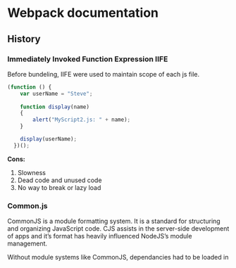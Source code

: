 # Webpack documentation

## History

### Immediately Invoked Function Expression IIFE
Before bundeling, IIFE were used to maintain scope of each js file.
``` javascript
(function () {
    var userName = "Steve";
    
    function display(name)
    {
        alert("MyScript2.js: " + name);
    }

    display(userName);
  })();
```
**Cons:**
1.	Slowness
2.	Dead code and unused code
3.	No way to break or lazy load

### Common.js

CommonJS is a module formatting system. It is a standard for structuring and organizing JavaScript code. CJS assists in the server-side development of apps and it’s format has heavily influenced NodeJS’s module management.

Without module systems like CommonJS, dependancies had to be loaded in <script> tags in the header of an HTML file, OR all code had to be lumped together which is incredibly slow and inefficient for file loading.

CommonJS wraps each module in a function called ```require```, and includes an object called ```module.exports```, which exports code for availability to be required by other modules

All you have to do is add whatever you want accessible to other files onto the ‘exports’ object and require the module in the dependent file.

```javascript
// In circle.is
const PI = Math.PI;
exports.area = (r) => PI * r * r;
exports.circumference = (r) => 2 * PI * r;
// In some file
const circle = require('./circle.js');
console.log( The area of a circle of radius 4 is ${circle.area(4)}");
```
**Cons:**
1. There is no browser support for commonjs
2. Problems with circular dependencies 
3. Either use a server to translate CJS modules to something usable in the browser.
4. Or use XMLHttpRequest (XHR) to load the text of modules and do text transforms/parsing in browser.

### ESM (Eschma Script Module)
A module in JavaScript is just a file containing related code.
It is a function or group of similar functions. They are grouped together within a file and contain the code to execute a specific task when called into a larger application.

**Pros:**
1.	Independent/Self-contained: A module has to be as detached from other dependencies as possible.
2.	Specific: A module needs to be able to perform a single or a related group of tasks. The core essence of creating them in the first place is to create separate functionalities. One module, one (kind of) task.
3.	Reusable: A module has to be easy to integrate into various kinds of programs to perform its task.

In JavaScript, we use the ```import``` and ```export``` keywords to share and receive functionalities respectively across different modules.

- The ```export``` keyword is used to make a variable, function, class or object  accessible to other modules. In other words, it becomes a public code.
- The ```import``` keyword is used to bring in public code from another module.

**examples:**
``` javascript
//default imports
Import anything from ‘./file’

//named imports
Import { abc } from ‘./file’

//invalid imports
if(...) {
  import ...; // Error, not allowed!
}
{
  import ...; // Error, we can't put import in any block
}

import ... from getModuleName(); // Error, only from "string" is allowed

//dynamic imports
let modulePath = prompt("Which module to load?");

import(modulePath)
  .then(obj => <module object>)
  .catch(err => <loading error, e.g. if no such module>)
```
**Cons:**
- Modules are very slow in the browser because the browser at runtime needs to resolve the modules and get the exports and so on.
- Modules are loaded synchronously, so modules that are dependent on other modules must be read further down in the code.


## Webpack
- It is a module bundler
- Write any module format, require or use any format
- Allows you to use in the browser
- Supports static async bundling to use lazy loading

<br>The whole concept behind webpack is to allow more modular front-end development. <br>
This means writing isolated modules that are well contained and do not rely on hidden dependencies (e.g. globals).

### How the bundling process works:
1. Each file is a module (js, ts, css, html ..)
2. When we import files into each other we create a dependency graph
![image](https://res.cloudinary.com/practicaldev/image/fetch/s--rmvC6VCz--/c_limit%2Cf_auto%2Cfl_progressive%2Cq_auto%2Cw_880/https://dev-to-uploads.s3.amazonaws.com/i/9ldv44awmyjlww4bqsti.png)
3. During the bundling process, modules are combined into chunks.
4. Chunks combine into chunk groups and form a graph (ChunkGraph) interconnected through modules. When you describe an entry point - under the hood, you create a chunk group with one chunk.
![image](http://img.zhufengpeixun.cn/buildChunkGraph2.jpg)

- When we have one entry point -> it creates one chunk group containing one chunk
- When we have more than one entry point for example
``` javascript
module.exports {
    entry: {
        home: './home.js',
        about: './about.js',
    }
}
```
Two chunk groups with names home and about are created. Each of them has a chunk with a module 
./home.js for home and ./about.js for about

- When we use dynamic imports a non-initial chunk is created for that module
```javascript
import React from 'react';
import ReactDOM from'react-dom';

import(' ./app.jsx').then((App) => {
ReactDOM.render(<App />, root) ;
});
```
an initial chunk with name main is created. It contains:

    ./src/index.jsx
    react
    react-dom

and all their dependencies, except ./app.jsx
Non-initial chunk for ./app.jsx is created as this module is imported dynamically.
By default, there is no name for non-initial chunks so that a unique ID is used instead of a name. When using dynamic import we may specify a chunk name explicitly by using a "magic" comment:
```javascript
import(
/* webpackChunkName: "app" * /
'./app.jsx'
).then ((App) => {
ReactDOM.render(<App />, root) ;
});
```

### Loaders:
Out of the box, webpack only understands JavaScript and JSON files. Loaders allow webpack to process other types of files and convert them into valid modules that can be consumed by your application and added to the dependency graph.<br />
loaders have two properties in your webpack configuration:

- The ```test``` property identifies which file or files should be transformed.
- The ```use``` property indicates which loader should be used to do the transforming.
``` javascript
const path = require('path');

module.exports = {
  output: {
    filename: 'my-first-webpack.bundle.js',
  },
  module: {
    rules: [{ test: /\.txt$/, use: 'raw-loader' }],
  },
};
```
when it comes across a path that resolves to a '.txt' file inside of a ```require()/import``` statement, use the raw-loader to transform it before you add it to the bundle.

**Inline loaders:**
<br />
another way to use loaders is by using import statements:
```javascript
import Styles from 'style-loader!css-loader?modules!./styles.css';
```
**Order of loaders execution:**
<br />
Loaders are evaluated/executed from right to left (or from bottom to top). <br />
A chain is executed in reverse order, the first loader passes its result (resource with applied transformations) to the next one, and so forth. Finally, webpack expects JavaScript to be returned by the last loader in the chain.<br />
In the example below execution starts with sass-loader, continues with css-loader and finally ends with style-loader.
```javascript
module.exports = {
  module: {
    rules: [
      {
        test: /\.css$/,
        use: [
          { loader: 'style-loader' },
          {
            loader: 'css-loader',
            options: {
              modules: true,
            },
          },
          { loader: 'sass-loader' },
        ],
      },
    ],
  },
};
```
### Plugins:
Plugins are the backbone of webpack. They also serve the purpose of doing anything else that a loader cannot do.
```javascript
const HtmlWebpackPlugin = require('html-webpack-plugin');
const webpack = require('webpack'); //to access built-in plugins

module.exports = {
...,
  plugins: [
    new webpack.ProgressPlugin(), //customizes how progress should be reported during compilation
    new HtmlWebpackPlugin({ template: './src/index.html' }), // will generate a HTML file including the bundeled js file
  ],
};
```

### Entry Point:
The starting point/s which webpack uses to begin building the dependency graph.<br />
**Single entry:**
```javascript
module.exports = {
  entry: './path/to/my/entry/file.js',
};
```
**multi-main entry:**
```javascript
module.exports = {
  entry: {
    main: './src/app.js',
    vendor: './src/vendor.js',
  },
};
```
This is useful when you would like to inject multiple dependent files together and graph their dependencies into one "chunk".<br />
With this, you can import required libraries or files that aren't modified (e.g. Bootstrap, jQuery, images, etc) inside vendor.js and they will be bundled together into their own chunk
```javascript
module.exports = {
  entry: {
    pageOne: './src/pageOne/index.js',
    pageTwo: './src/pageTwo/index.js',
    pageThree: './src/pageThree/index.js',
  },
};
```
We are telling webpack that we would like 3 separate dependency graphs (like the above example).
<br />
this will  create bundles of shared application code between each page. Multi-page applications that reuse a lot of code/modules between entry points can greatly benefit from these techniques, as the number of entry points increases.

### Output: 
The output property tells webpack where to emit the bundles it creates and how to name these files.<br />
TBD

#### Output Library/Package:
when packaging a library we want it to be available when imported by different methods.
by adding type: 'umd' it is available in CommonJs, AMD, and script tag
```javascript
 module.exports = {
   entry: './src/index.js',
   output: {
     path: path.resolve(__dirname, 'dist'),
     filename: 'library-name.js',
     globalObject: 'this',
     library: {
      name: 'webpackNumbers',
      type: 'umd',
     },
   },
 };
```

### Asset modules:
Loaders are usually used for asset management: <br>
Prior to webpack 5 it was common to use:

- `raw-loader` to import a file as a string
- `url-loader` to inline a file into the bundle as a data URI
- `file-loader` to emit a file into the output directory

Asset Modules types replace all of these loaders by adding 4 new module types:<br>

- `asset/resource` emits a separate file and exports the URL. Previously achievable by using file-loader.
- `asset/inline` exports a data URI of the asset. Previously achievable by using url-loader.
- `asset/source` exports the source code of the asset. Previously achievable by using raw-loader.
- `asset` automatically chooses between exporting a data URI and emitting a separate file. Previously achievable by using url-loader with asset size limit.

When using the old assets loaders (i.e. file-loader/url-loader/raw-loader) along with Asset Modules in webpack 5, you might want to stop Asset Modules from processing your assets again as that would result in asset duplication. This can be done by setting the asset's module type to 'javascript/auto'. <br>

#### asset/resource:
Files will be emitted to the output directory and their paths will be injected into the bundles
```javascript
 module: {
   rules: [
     {
       test: /\.png/,
       type: 'asset/resource'
     }
   ]
 },
```
```javascript
import mainImage from './images/main.png';
img.src = mainImage;
```
the mainImage above will be bundled as ` /dist/151cfcfa1bd74779aadb.png`
<br><br>
if we want to customize the output path for the assets we can use `publicPath` which allows us to specify base path for all assets.
```javascript
export default {
  output: {
    publicPath: process.env.ASSET_PATH,
  },
};
```
we can also define the name for the asset module output filename, or we can define specific output filename for a specific resource type
```javascript
  output: {
    filename: 'main.js',
    path: path.resolve(__dirname, 'dist'),
   assetModuleFilename: 'images/[hash][ext][query]'
  },
  module: {
    rules: [
      {
        test: /\.png/,
        type: 'asset/resource'
     },
     {
       test: /\.html/,
       type: 'asset/resource',
       generator: {
         filename: 'static/[hash][ext][query]'
       }
     }
    ]
  },
```
#### asset/inline:
Files will be injected into the bundles as data URI.
```javascript
  module: {
    rules: [
      {
       test: /\.svg/,
       type: 'asset/inline'
     }
    ]
}
```
```javascript
import metroMap from './images/metro.svg';
block.style.background = `url(${metroMap})`;
```
metroMap will be replaced by `url(data:image/svg+xml;base64,PHN2ZyB4bWxucz0iaHR0cDo...vc3ZnPgo=)`
<br>
we can also change the base64 encoding into any other encoding:
```javascript
const svgToMiniDataURI = require('mini-svg-data-uri');

module.exports = {
...
  module: {
    rules: [
      {
        test: /\.svg/,
        type: 'asset/inline',
       generator: {
         dataUrl: content => {
           content = content.toString();
           return svgToMiniDataURI(content);
         }
       }
      }
    ]
  },
};
```
#### assets/source:
Files will be injected into the bundles as is.
```javascript
module: {
    rules: [
      {
       test: /\.txt/,
       type: 'asset/source',
      }
    ]
  }
```
```javascript
 import exampleText from './example.txt';
 block.textContent = exampleText; 
```
exampleText will be bundled as 'Hello world' (the content of example.txt)

#### asset:
This will allow webpack to automatically choose between `resource` and `inline` by following a default condition: a file with size less than 8kb will be treated as a inline module type and resource module type otherwise.<br>

We can change this condition by setting a Rule.parser.dataUrlCondition.maxSize option on the module rule level of your webpack configuration:
```javascript
module: {
    rules: [
      {
        test: /\.txt/,
        type: 'asset',
       parser: {
         dataUrlCondition: {
           maxSize: 4 * 1024 // 4kb
         }
       }
      }
    ]
  },
```
#### disable emitting assets:
For use cases like Server side rendering, you might want to disable emitting assets
```javascript
module: {
    rules: [
      {
        test: /\.png$/i,
        type: 'asset/resource',
        generator: {
          emit: false,
        },
      },
    ],
  },
```

### Tree shaking
You can imagine your application as a tree. The source code and libraries you actually use represent the green, living leaves of the tree. Dead code represents the brown, dead leaves of the tree that are consumed by autumn. In order to get rid of the dead leaves, you have to shake the tree, causing them to fall.
#### Problem with CommonJS modules
CommonJS has a require() function that fetches an external module based on the path provided, and it adds it to the scope during runtime.<br>
That require is a function like any other in a program makes it hard enough to evaluate its call outcome at compile-time. On top of that is the fact that adding require calls anywhere in the code is possible — wrapped in another function call, within if/else statements, in switch statements, etc.<br>
For example, the statement `let firstName = getName()` has side effects, because the call to `getName()` can not be removed without changing the meaning of the code, even if nothing needs firstName. ⁣⁣

#### ES6 Solution
the ESM specification has settled on this new architecture, in which modules are imported and exported by the respective keywords import and export. <br>
Therefore, no more functional calls. <br>
ESMs are also allowed only as top-level declarations — nesting them in any other structure is not possible, being as they are static: ESMs do not depend on runtime execution.<br>
For example, the statement `let firstName = 'Jane'` has no side effects because the statement can be removed without any observed difference if nothing needs firstName.<br>
Only modules defined with the ES2015 module syntax `(import and export)` can be tree-shaken.<br>
Tree shaking starts by visiting all parts of the entry point file with side effects, and proceeds to traverse the edges of the graph until new sections are reached. Once the traversal is completed, the JavaScript bundle includes only the parts that were reached during the traversal. The other pieces are left out.<br>
In the following case only the read function is added to the bundle and the nap function is excluded.
```javascript
export function read(props) {⁣⁣
    return props.book⁣⁣
}⁣⁣
⁣⁣
export function nap(props) {⁣⁣
   return props.winks⁣⁣
}⁣⁣
```
```javascript
import { read } from 'utilities';⁣⁣
⁣⁣
eventHandler = (e) => {⁣⁣
  read({ book: e.target.value })⁣⁣
}⁣⁣
```

#### usedExports:
usedExports relies on terser to detect side effects in statements. It is a difficult task in JavaScript and not as effective as straightforward sideEffects flag. It also can't skip subtree/dependencies since the spec says that side effects need to be evaluated.

```javascript
//inside webpack config
 optimization: {
   usedExports: true,
 }
```
This options marks unused exports but doesn't actually remove it from the output bundle.<br>
For example:<br>
The following square function was exported but wasn't imported anywhere, but its still generated in the output bundle.
```javascript
/* 1 */
/***/ (function (module, __webpack_exports__, __webpack_require__) {
  'use strict';
  /* unused harmony export square */
  /* harmony export (immutable) */ __webpack_exports__['a'] = cube;
  function square(x) {
    return x * x;
  }

  function cube(x) {
    return x * x * x;
  }
});
```
**Problem with Higher order components:** 
While exporting function works fine, React's Higher Order Components (HOC) are problematic in this regard.
```javascript
var Button$1 = withAppProvider()(Button);

export {
  // ...,
  Button$1,
};
```
When Button is unused you can effectively remove the export { Button$1 }; which leaves all the remaining code. So the question is "Does this code have any side effects or can it be safely removed?". Difficult to say, especially because of this line withAppProvider()(Button).
<br/>
<br/>
Are there any side effects when calling withAppProvider? Terser actually tries to figure it out, but it doesn't know for sure in many cases.
<br/>
<br/>
But we can help terser by using the `/*#__PURE__*/` annotation. It flags a statement as side effect free. So a small change would make it possible to tree-shake the code:
```javascript
var Button$1 = /*#__PURE__*/ withAppProvider()(Button);
```
This would allow to remove this piece of code. But there are still questions with the imports which need to be included/evaluated because they could contain side effects.
<br><br>
To tackle this, we use the "sideEffects" property in package.json.

#### Side Effects 
Bundlers serve their purpose by evaluating the code provided as much as possible in order to determine whether a module is pure. But code evaluation during compiling time or bundling time can only go so far. <br>
Therefore, it’s assumed that packages with side effects cannot be properly eliminated, even when completely unreachable.
<br> <br>
Because of this, bundlers now accept a key inside the module’s package.json file that allows the developer to declare whether a module has no side effects. This way, the developer can opt out of code evaluation and hint the bundler; the code within a particular package can be eliminated if there’s no reachable import or require statement linking to it. 
<br>
This can speedup up compile time.
Example package.json:
```javascript
{
  "name": "your-project",
  "sideEffects": false
}
```
It's similar to `/*#__PURE__*/` but on a module level instead of a statement level. It says ("sideEffects" property): "If no direct export from a module flagged with no-sideEffects is used, the bundler can skip evaluating the module for side effects.".
<br><br>
we can indicate that some of the files have side effects by listing them in an array:
```javascript
{
  "name": "your-project",
  "sideEffects": ["./src/some-side-effectful-file.js"]
}
```

#### production mode:
When setting `mode: production` it will enable the terser plugin which will remove dead code, it will also enable `ModuleConcatenationPlugin` which is needed for tree shaking to work.


### Runtime and Manifest:

**Runtime:**
The runtime is the code that runs in the browser to load and connect webpack modules/chunks.<br />
It contains the loading and resolving logic needed to connect your modules as they interact.<br />
**Manifest:**
Once your application hits the browser in the form of index.html file, some bundles and a variety of other assets required by your application must be loaded and linked somehow. <br />
So how does webpack manage the interaction between all of your required modules? <br />
As the compiler enters, resolves, and maps out your application, it keeps detailed notes on all your modules. <br />
This collection of data is called the "Manifest" and it's what the runtime will use to resolve and load modules once they've been bundled and shipped to the browser. <br />

### Hot Module Replacement:
used in dev environment to add/remove modules while the application is running without need for full reload, to speed up development.
1. The application asks the HMR runtime to check for updates.
2. the compiler needs to emit an "update" to allow updating from the previous version to the new version. The "update" consists of two parts:
 - The updated manifest (JSON)
 - One or more updated chunks (JavaScript)
3. The runtime asynchronously downloads the updates and notifies the application.
4. The application then asks the runtime to apply the updates.
5. The runtime synchronously applies the updates.
<br />

### Modules
Webpack supports the following module types natively without loaders:
- An ES2015 import statement
- A CommonJS require() statement
- An AMD define and require statement
- An @import statement inside of a css/sass/less file.
- An image url in a stylesheet url(...) or HTML ```<img src=...>``` file.
<br />
**Resolver:**
A resolver is a library which helps in locating a module by its absolute path.

### Module Federation:
TBD


### Source maps
if you bundle three source files (a.js, b.js, and c.js) into one bundle (bundle.js) and one of the source files contains an error, the stack trace will point to bundle.js <br />
This isn't always helpful as you probably want to know exactly which source file the error came from.<br/>
JavaScript offers source maps, which map your compiled code back to your original source code. <br/>If an error originates from b.js, the source map will tell you exactly that.

To configure it we add it to the config file
```javascript
 module.exports = {
   mode: 'development',
    ...
  devtool: 'inline-source-map',
    ...
 };
```

### Development tools
**watch mode** <br>
You can instruct webpack to "watch" all files within your dependency graph for changes. If one of these files is updated, the code will be recompiled so you don't have to run the full build manually.<br>

```javascript
   "scripts": {
    "watch": "webpack --watch",
   }
```
**webpack-dev-server**<br>
```
npm install --save-dev webpack-dev-server
```
webpack-dev-server serves bundled files from the directory defined in output.path
```javascript
module.exports = {
   mode: 'development',

   devtool: 'inline-source-map',
  devServer: {
    static: './dist',
  }
}
```
```javascript
   "scripts": {
    "start": "webpack serve --open",
   }
```

**wepack-dev-middleware**
webpack-dev-middleware is a wrapper that will emit files processed by webpack to a server. This is used in webpack-dev-server internally, however it's available as a separate package to allow more custom setups if desired.
```javascript
// Tell express to use the webpack-dev-middleware and use the webpack.config.js
// configuration file as a base.
app.use(
  webpackDevMiddleware(compiler, {
    publicPath: config.output.publicPath,
  })
);
```
The following utilities improve performance by compiling and serving assets in memory rather than writing to disk:
- webpack-dev-server
- webpack-hot-middleware
- webpack-dev-middleware
### Code Splitting:
This feature allows you to split your code into various bundles which can then be loaded on demand or in parallel.<br>
It can be used to achieve smaller bundles and control resource load prioritization which, if used correctly, can have a major impact on load time.
#### Entry Points: 
for each entry point we get a new bundle<br>
***cons***
- if there are same modules imported in both files, they will be duplicated between both bundles.
- we cant dynamically split code according to logic.

#### Prevent Duplication
##### dependOn
it allows us to share modules between chunks
```javascript
  entry: {
    index: {
      import: './src/index.js',
      dependOn: 'shared',
    },
    another: {
      import: './src/another-module.js',
      dependOn: 'shared',
    },
    shared: 'lodash',
   },
```
##### SplitChunksPlugin
allows us to extract common dependencies into an existing entry chunk or an entirely new chunk.
```javascript
  module.exports = {
    mode: 'development',
    entry: {
      index: './src/index.js',
      another: './src/another-module.js',
    },
   optimization: {
     splitChunks: {
       chunks: 'all',
     },
   },
  };
```
#### Dynamic imports:
using dynamic imports autimatically allows webpack to split bundles
```javascript
async function getComponent() {
  const element = document.createElement('div');
  const { default: _ } = await import('lodash');

  element.innerHTML = _.join(['Hello', 'webpack'], ' ');

  return element;
 }

 getComponent().then((component) => {
   document.body.appendChild(component);
 });
```
### Prefetching and Preloading
| Prefetching  | Preloading |
| ------------- | ------------- |
| will start loading after parent chunk finishes loading  | will start loading in parallel with the parent chunk  |
| downloaded when browser is idle  | instantly downloaded with medium priority  |

```javascript
import(/* webpackPrefetch: true */ './path/to/LoginModal.js');
import(/* webpackPreload: true */ 'ChartingLibrary');
```
### Caching optimizations
**Filenames**<br>
Webpack provides a method of templating the filenames using bracketed strings called substitutions. The [contenthash] substitution will add a unique hash based on the content of an asset. so when the asset's content changes, [contenthash] will change as well
```javascript
  module.exports = {
    output: {
     filename: '[name].[contenthash].js',
    },
  };
```
**Single runtime chunk**<br>
Creates a single runtime bundle for all chunks:

```javascript
  optimization: {
     runtimeChunk: 'single',
   },
```

**Group libraries into a single bundle**<br>
It's also good practice to extract third-party libraries, such as lodash or react, to a separate vendor chunk as they are less likely to change than our local source code.
```javascript
module.exports = {
    entry: './src/index.js',
    optimization: {
      runtimeChunk: 'single',
     splitChunks: {
       cacheGroups: {
         vendor: {
           test: /[\\/]node_modules[\\/]/,
           name: 'vendors',
           chunks: 'all',
         },
       },
     },
    },
  };
```
this will decrease the size of main bundle

**Keeping same hash for vendor modules**<br>
when our main module changes, we want to preserve the hash for vendor module because its unchanged.
```javascript
  module.exports = {
    optimization: {
     moduleIds: 'deterministic',
    }
}
```

### Peer dependency:
When we dont want external libraries to increase our package bundle size.<br>
In this case, we'd prefer to treat lodash as a peer dependency. Meaning that the consumer should already have lodash installed.
```javascript
  externals: {
    // Everything that starts with "library/"
    /^library\/.+$/,
     lodash: {
       commonjs: 'lodash',
       commonjs2: 'lodash',
       amd: 'lodash',
       root: '_',
     },
   }
```

### Performance enhancement:
1. Use loaders only to needed modules. our regex should match only needed files inside our src directory
```javascript
    rules: [
      {
        test: /\.js$/,
        include: path.resolve(__dirname, 'src'),
        loader: 'babel-loader',
      },
    ],
```
2. Resolving:<br>
- Minimize the number of items in resolve.modules, resolve.extensions, resolve.mainFiles, resolve.descriptionFiles, as they increase the number of filesystem calls.
- Set resolve.symlinks: false if you don't use symlinks (e.g. npm link or yarn link).
- Set resolve.cacheWithContext: false if you use custom resolving plugins, that are not context specific
3. The DllPlugin and DllReferencePlugin provide means to split bundles in a way that can drastically improve build time performance. 
4. Keep chunks small<br>
- Use fewer/smaller libraries.
- Use the SplitChunksPlugin in Multi-Page Applications.
- Use the SplitChunksPlugin in async mode in Multi-Page Applications.
- Remove unused code.
- Only compile the part of the code you are currently developing on.

5. Avoid Production Specific Tooling<br>
Certain utilities, plugins, and loaders only make sense when building for production. For example, it usually doesn't make sense to minify and mangle your code with the TerserPlugin while in development.<br> These tools should typically be excluded in development:

- TerserPlugin
- AggressiveSplittingPlugin
- AggressiveMergingPlugin
- ModuleConcatenationPlugin

6. Avoid Extra Optimization Steps<br>
Webpack does extra algorithmic work to optimize the output for size and load performance. These optimizations are performant for smaller codebases, but can be costly in larger ones:
```javascript
module.exports = {
  optimization: {
    removeAvailableModules: false,
    removeEmptyChunks: false,
    splitChunks: false,
  },
};
```
7. Output Without Path Info:
```javascript
   module.exports = {
      output: {
        pathinfo: false,
      },
    };
```
<br>
8. TypeScript Loader:<br>
To improve the build time when using ts-loader, use the transpileOnly loader option. On its own, this option turns off type checking. To gain type checking again, use the ForkTsCheckerWebpackPlugin. This speeds up TypeScript type checking and ESLint linting by moving each to a separate process.<br>

```javascript
module.exports = {
  test: /\.tsx?$/,
  use: [
    {
      loader: 'ts-loader',
      options: {
        transpileOnly: true,
      },
    },
  ],
};
```
<br>

refer to: https://github.com/TypeStrong/ts-loader/tree/main/examples/fork-ts-checker-webpack-plugin <br>

9. Some tools cause performance degradation in production:
- Babel: Minimize the number of preset/plugins
- TypeScript:
  - Use the fork-ts-checker-webpack-plugin for typechecking in a separate process.
  - Configure loaders to skip typechecking.
  - Use the ts-loader in happyPackMode: true / transpileOnly: true.
- node-sass: has a bug which blocks threads from the Node.js thread pool. When using it with the thread-loader set workerParallelJobs: 2
 
### Production vs Development:
| Development  | Production |
| ------------- | ------------- |
| strong source mapping    | lighter weight source maps  |
| a localhost server with live reloading or hot module replacement  | minified bundles and optimized assets to improve load time  |
<br>
its better to keep two separate configuration for each environment and to merge them using `webpack-merge` package<br>

```javascript
 |- webpack.common.js
 |- webpack.dev.js
 |- webpack.prod.js
```

```javascript
 const { merge } = require('webpack-merge');
 const common = require('./webpack.common.js');

 module.exports = merge(common, {
    mode: 'production',
    devtool: 'source-map',
 });
```

the use of merge() calls in the environment-specific configurations to include our common configuration in webpack.dev.js and webpack.prod.js<br>
afterwards we can use these configuration with different scripts:
```javascript
    "scripts": {
     "start": "webpack serve --open --config webpack.dev.js",
     "build": "webpack --config webpack.prod.js"
    },
```
> Avoid inline-*** and eval-*** use in production as they can increase bundle size and reduce the overall performance.

### Ployfills: 
A script that updates/adds new functions is called “polyfill”. It “fills in” the gap and adds missing implementations.<br>
New language features may include not only syntax constructs and operators, but also built-in functions.<br>
For example, Math.trunc(n) is a function that “cuts off” the decimal part of a number.<br>
In some (very outdated) JavaScript engines, there’s no Math.trunc, so such code will fail.<br>
As we’re talking about new functions, not syntax changes, there’s no need to transpile anything here. We just need to declare the missing function.

### Shimming:
Making some variables available globally or adding extra functionality for browser support.
Why does webpack need shimming concept:
- some third party libraries may expect global dependencies (e.g. $ for jQuery). The libraries might also create globals which need to be exported.
- when you want to polyfill browser functionality to support more users. In this case, you may only want to deliver those polyfills to the browsers that need patching (i.e. load them on demand).

***1. Shimming globals:***
The `ProvidePlugin` makes a package available as a variable in every module compiled through webpack. <br>
If webpack sees that variable used, it will include the given package in the final bundle.<br>
Instead of importing lodash in every file, we can use ProviderPlugin and use lodash directly as `_`

```javascript
const path = require('path');
const webpack = require('webpack');

 module.exports = {
   entry: './src/index.js',
   output: {
     filename: 'main.js',
     path: path.resolve(__dirname, 'dist'),
   },
  plugins: [
    new webpack.ProvidePlugin({
      _: 'lodash',
    }),
  ],
 };
```
***2. Provide window for a package or script:***
if we want this variable to correspond to window object for a specific script, we can use `imports-loader`
```javascript
  module: {
    rules: [
      {
        test: require.resolve('./src/index.js'),
        use: 'imports-loader?wrapper=window',
      },
    ],
  },
```
***3. Global variables:***
If we want some variables exported from a script or a package to be available globally, we can use `exports-loader`
```javascript
      {
        test: require.resolve('./src/globals.js'),
        use:
          'exports-loader?type=commonjs&exports=file,multiple|helpers.parse|parse',
      },
```
***4. Polyfills:***
We can create a polyfills file and add it as an entry point, and include all the used polyfills.
```javascript
//polyfills.js
import 'babel-polyfill';
import 'whatwg-fetch';
```
```javascript
  entry: {
    polyfills: './src/polyfills',
    index: './src/index.js',
  },
```

### Analysis tools:
https://github.com/webpack/analyse
https://webpack.jakoblind.no/optimize/
https://github.com/relative-ci/bundle-stats 
## Resources
* [Slides](https://docs.google.com/presentation/d/1RuTDSvfaEFBFQ-3OiyxtuPTaGhv-xv7OG4jt5mpIdUw/edit?usp=sharing)
- https://frontendmasters.com/courses/webpack-fundamentals/ 
- https://blog.ag-grid.com/webpack-tutorial-understanding-how-it-works/
- https://medium.com/@cgcrutch18/commonjs-what-why-and-how-64ed9f31aa46
- https://nodejs.org/docs/latest/api/modules.html
- https://developer.mozilla.org/en-US/docs/Web/JavaScript/Guide/Modules
- https://requirejs.org/docs/whyamd.html
- https://stackoverflow.com/questions/24581873/what-exactly-is-hot-module-replacement-in-webpack
- https://javascript.info/modules-dynamic-imports
- https://github.com/ronami/minipack/blob/master/src/minipack.js
- https://github.com/TheLarkInn/compare-webpack-target-bundles
- https://createapp.dev/webpack
- https://stackoverflow.com/questions/42523436/what-are-module-chunk-and-bundle-in-webpack
- https://webpack.js.org/glossary/
- https://medium.com/webpack/webpack-4-code-splitting-chunk-graph-and-the-splitchunks-optimization-be739a861366
- https://stackoverflow.com/questions/42523436/what-are-module-chunk-and-bundle-in-webpack
- https://www.toptal.com/javascript/hot-module-replacement-in-redux
- https://www.smashingmagazine.com/2021/05/tree-shaking-reference-guide/
- https://www.patterns.dev/posts/introduction
- https://javascript.info/polyfills
